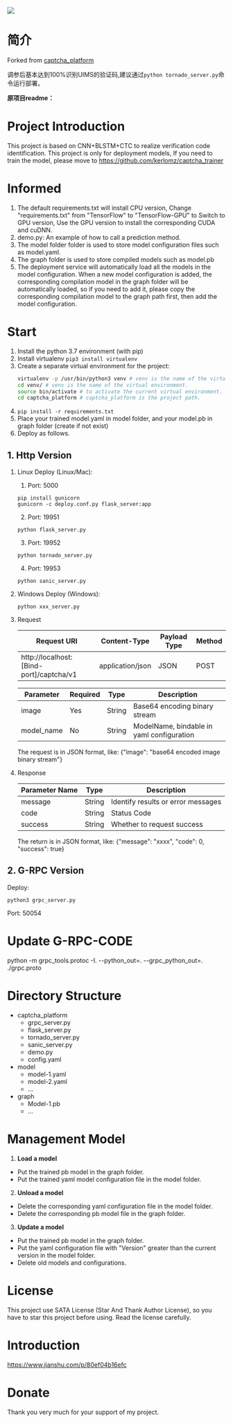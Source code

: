 <a href="https://github.com/kerlomz/captcha_platform/blob/master/LICENSE"><img src="https://img.shields.io/badge/license-MIT-blue.svg"></a>

# 简介

Forked from [captcha_platform](https://github.com/kerlomz/captcha_platform)

调参后基本达到100%识别UIMS的验证码,建议通过`python tornado_server.py`命令运行部署。

**原项目readme：**

# Project Introduction

This project is based on CNN+BLSTM+CTC to realize verification code identification.
This project is only for deployment models, If you need to train the model, please move to https://github.com/kerlomz/captcha_trainer

# Informed

1. The default requirements.txt will install CPU version, Change "requirements.txt" from "TensorFlow" to "TensorFlow-GPU" to Switch to GPU version, Use the GPU version to install the corresponding CUDA and cuDNN.
2. demo.py: An example of how to call a prediction method.
3. The model folder folder is used to store model configuration files such as model.yaml.
4. The graph folder is used to store compiled models such as model.pb
5. The deployment service will automatically load all the models in the model configuration. When a new model configuration is added, the corresponding compilation model in the graph folder will be automatically loaded, so if you need to add it, please copy the corresponding compilation model to the graph path first, then add the model configuration.

# Start

1. Install the python 3.7 environment (with pip)
2. Install virtualenv ```pip3 install virtualenv```
3. Create a separate virtual environment for the project:
   ```bash
   virtualenv -p /usr/bin/python3 venv # venv is the name of the virtual environment.
   cd venv/ # venv is the name of the virtual environment.
   source bin/activate # to activate the current virtual environment.
   cd captcha_platform # captcha_platform is the project path.
   ```
4. ```pip install -r requirements.txt```
5. Place your trained model.yaml in model folder, and your model.pb in graph folder (create if not exist)
6. Deploy as follows.

## 1. Http Version

1. Linux
   Deploy (Linux/Mac):

   1. Port: 5000

   ```
   pip install gunicorn
   gunicorn -c deploy.conf.py flask_server:app
   ```

   2. Port: 19951

   ```
   python flask_server.py
   ```

   3. Port: 19952

   ```
   python tornado_server.py
   ```

   4. Port: 19953

   ```
   python sanic_server.py
   ```
2. Windows
   Deploy (Windows):

   ```
   python xxx_server.py
   ```
3. Request


   | Request URI | Content-Type | Payload Type | Method |
   | - | - | - | - |
   | http://localhost:[Bind-port]/captcha/v1 | application/json | JSON | POST |


   | Parameter | Required | Type | Description |
   | - | - | - | - |
   | image | Yes | String | Base64 encoding binary stream |
   | model_name | No | String | ModelName, bindable in yaml configuration |

   The request is in JSON format, like: {"image": "base64 encoded image binary stream"}
4. Response


   | Parameter Name | Type | Description |
   | - | - | - |
   | message | String | Identify results or error messages |
   | code | String | Status Code |
   | success | String | Whether to request success |

   The return is in JSON format, like: {"message": "xxxx", "code": 0, "success": true}

## 2. G-RPC Version

Deploy:

```
python3 grpc_server.py
```

Port: 50054

# Update G-RPC-CODE

python -m grpc_tools.protoc -I. --python_out=. --grpc_python_out=. ./grpc.proto

# Directory Structure

- captcha_platform
    - grpc_server.py
    - flask_server.py
    - tornado_server.py
    - sanic_server.py
    - demo.py
    - config.yaml
- model
    - model-1.yaml
    - model-2.yaml
    - ...
- graph
    - Model-1.pb
    - ...
# Management Model

1. **Load a model**

- Put the trained pb model in the graph folder.
- Put the trained yaml model configuration file in the model folder.

2. **Unload a model**

- Delete the corresponding yaml configuration file in the model folder.
- Delete the corresponding pb model file in the graph folder.

3. **Update a model**

- Put the trained pb model in the graph folder.
- Put the yaml configuration file with "Version" greater than the current version in the model folder.
- Delete old models and configurations.

# License

This project use SATA License (Star And Thank Author License), so you have to star this project before using. Read the license carefully.

# Introduction

https://www.jianshu.com/p/80ef04b16efc

# Donate

Thank you very much for your support of my project.
